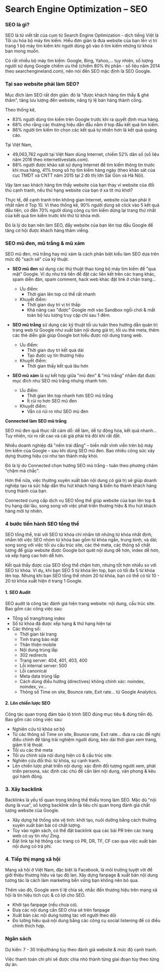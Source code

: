 # Search Engine Optimization – SEO

### SEO là gì?

SEO là từ viết tắt của cụm từ Search Engine Optimization - dịch tiếng Việt là Tối ưu hóa bộ máy tìm kiếm. Hiểu đơn giản là đưa website của bạn lên vị trí trang 1 bộ máy tìm kiếm khi người dùng gõ vào ô tìm kiếm những từ khóa bạn mong muốn.

Có rất nhiều bộ máy tìm kiếm: Google, Bing, Yahoo,... tuy nhiên, số lượng người sử dụng Google chiếm ưu thế (chiếm 80% thị phần - số liệu năm 2014 theo searchengineland.com), nên nói đến SEO mặc định là SEO Google.

### Tại sao website phải làm SEO?

Mục đích làm SEO rất đơn giản: đó là "được khách hàng tìm thấy & ghé thăm", tăng lưu lượng đến website, nâng tỷ lệ bán hàng thành công.

Theo thống kê, 
- 83% người dùng tìm kiếm trên Google trước khi ra quyết định mua hàng.
- 68% cho rằng các thương hiệu dẫn đầu nằm ở top đầu kết quả tìm kiếm.
- 86% người tìm kiếm tin chọn các kết quả tự nhiên hơn là kết quả quảng cáo.

Tại Việt Nam,
- 49,063,762 người tại Việt Nam dùng Internet, chiếm 52% dân số (số liệu năm 2016 theo internetlivestats.com).
- 88% người được khảo sát sử dụng Internet để tìm kiếm thông tin trước khi mua hàng, 41% trong số họ tìm kiếm hàng ngày (theo khảo sát của cục TMDT và CNTT năm 2015 tại 2 đô thị lớn Sài Gòn và Hà Nội).

Vậy làm sao khách hàng tìm thấy website của bạn thay vì website của đối thủ cạnh tranh, nếu thứ hạng website của bạn ở xa tít mù khơi?

Thực tế, để cạnh tranh trên không gian Internet, website của bạn phải ít nhất nằm ở Top 10. Vì theo thống kê, 90% người dùng sẽ click vào 5 kết quả đầu tiên, có đến 70% người dùng công cụ tìm kiếm dừng lại trang thứ nhất của kết quả tìm kiếm trước khi thử từ khóa mới.

Đó là lý do bạn nên làm SEO, đẩy website của bạn lên top đầu Google để tăng cơ hội được khách hàng thăm viếng.

### SEO mũ đen, mũ trắng & mũ xám

SEO mũ đen, mũ trắng hay mũ xám là cách phân biệt kiểu làm SEO dựa trên mức độ "sạch sẽ" của kỹ thuật.

- **SEO mũ đen** sử dụng các thủ thuật thao túng bộ máy tìm kiếm để "qua mặt" Google. Ví dụ như trả tiền để đặt các liên kết trên các trang khác, spam diễn đàn, spam comment, hack web khác đặt link ở chân trang... 
	- Ưu điểm: 
		* Thời gian lên top có thể rất nhanh
	- Khuyết điểm:
		* Thời gian duy trì vị trí thấp
		* Khả năng cao "được" Google mời vào Sandbox ngồi chơi & mất toàn bộ lưu lượng truy cập chỉ sau 1 đêm.

- **SEO mũ trẳng** sử dụng các kỹ thuật tối ưu tuân theo hướng dẫn quản trị trang web từ Google như xuất bản nội dung giá trị, tối ưu thẻ meta, thêm các thẻ diễn giải giúp Google bot hiểu được nội dung trang web.
	- Ưu điểm:
		* Thời gian duy trì kết quả dài
		* Tạo được uy tín thương hiệu
	- Khuyết điểm:
		* Thời gian thấy kết quả lâu hơn

- **SEO mũ xám** là sự kết hợp giữa "mũ đen" & "mũ trắng" nhằm đạt được mục đích như SEO mũ trắng nhưng nhanh hơn.
	- Ưu điểm:
		* Thời gian lên top nhanh hơn SEO mũ trắng
		* Ít rủi ro hơn SEO mũ đen
	- Khuyết điểm:
		* Vẫn có rủi ro như SEO mũ đen

**Connected làm SEO mũ trắng**

SEO mũ đen quả thực rất cám dỗ: dễ làm, dễ tự động hóa, kết quả nhanh... Tuy nhiên, rủi ro rất cao và cái giá phải trả đôi khi rất đắt.

Nhiều doanh nghiệp đã "nếm trái đắng" – biến mất vĩnh viễn trên bộ máy tìm kiếm của Google – sau khi dùng SEO mũ đen. Bao nhiêu công sức xây dựng thương hiệu coi như tan thành mây khói.

Đó là lý do Connected chọn hướng SEO mũ trắng - tuân theo phương châm "chậm mà chắc".

Hơn thế nữa, việc thường xuyên xuất bản nội dung có giá trị sẽ giúp doanh nghiệp tạo ra sức hấp dẫn thu hút khách hàng & biến họ thành khách hàng trung thành của bạn.

Connected cung cấp dịch vụ SEO tổng thể giúp website của bạn lên top & trụ hạng dài lâu, song song với việc phát triển thương hiệu & thu hút khách hàng mới tự nhiên.

### 4 bước tiến hành SEO tổng thể

SEO tổng thể, trái với SEO từ khóa chỉ nhắm tới những từ khóa nhất định, nhắm tới việc SEO nhóm từ khóa bao gồm từ khóa ngắn, trung bình, và dài; song song với việc tối ưu cấu trúc site, các thẻ meta, các thông số chất lượng để giúp website được Google bot quét nội dung dễ hơn, index dễ hơn, và xếp hạng cao hơn dễ hơn.

Kết quả thấy được của SEO tổng thể chậm hơn, nhưng tốt hơn nhiều so với SEO từ khóa. Ví dụ, khi bạn SEO 5 từ khóa lên top, bạn có tối đa 5 từ khóa lên top. Nhưng khi bạn SEO tổng thể nhóm 20 từ khóa, bạn có thể có từ 10 - 20 từ khóa xuất hiện ở trang 1 Google.

#### 1. SEO Audit

SEO audit là công tác đánh giá hiện trang website: nội dung, cấu trúc site. Bao gồm các công việc sau:

- Tổng số trang/trang index
- Số từ khóa đã được xếp hạng & thứ hạng hiện tại
- Các thông số: 
  - Thời gian tải trang
  - Tình trạng bảo mật
  - Thân thiện mobile
  - Nội dung trùng lắp
  - 302 redirects
  - Trang server: 404, 401, 403, 400
  - Lỗi internal server: 500
  - Lỗi canonical
  - Meta data trùng lắp
  - Cách dùng điều hướng (directives) không chính xác: noindex, noindex, vv…
  - Thông số Time on site, Bounce rate, Exit rate... từ Google Analytics.

#### 2. Lên chiến lược SEO

Công tác quan trọng đảm bảo lộ trình SEO đúng mục tiêu & đúng tiến độ. Bao gồm các công việc sau:
- Nghiên cứu từ khóa sơ bộ
- Từ các thông số Time on site, Bounce rate, Exit rate... đưa ra các đề nghị điều chỉnh để tăng trải nghiệm người dùng, kéo dài thời gian xem trang, giảm tỉ lệ thoát.
- Tối ưu các thẻ meta
- Tối ưu chỉnh sửa nội dung hiện có & cấu trúc site.
- Nghiên cứu đối thủ: từ khóa, sự cạnh tranh.
- Lên chiến lược phát triển nội dung: xác định đối tượng người xem, phát triển persona, xác định các chủ đề cần làm nội dung, văn phong & kêu gọi hành động.

### 3. Xây backlink

Backlinks là yếu tố quan trọng không thể thiếu trong làm SEO. Mặc dù "nội dung là vua", số lượng backlink vẫn là tiêu chí quan trọng đánh giá chất lượng website của Google.
- Xây dựng hệ thống site vệ tinh: khởi tạo, nuôi dưỡng bằng cách thường xuyên xuất bản bài có chất lượng.
- Tùy vào ngân sách, có thể đặt backlink qua các bài PR trên các trang web có uy tín như Zing.
- Đặt link tại hệ thống các trang có PR, DR, TF, CF cao qua việc xuất bản nội dung có trả phí.

### 4. Tiếp thị mạng xã hội

Mạng xã hội ở Việt Nam, đặc biệt là Facebook, là môi trường tuyệt vời để giới thiệu thương hiệu và tạo độ lan. Xây dựng fanpage & xuất bản nội dung tương tác là cách làm marketing bền vững bạn không nên bỏ qua.

Thêm vào đó, Google xem tỉ lệ chia sẻ, nhắc đến thương hiệu trên mạng xã hội là tín hiệu tích cực & có lợi cho SEO.

- Khởi tạo fanpage (nếu chưa có).
- Đưa các nội dung cần SEO chia sẻ trên fanpage
- Xuất bản các nội dung tương tác với người theo dõi
- Đo lường hiệu quả nội dung bằng các công cụ social listening để có điều chỉnh thích hợp.

### Ngân sách

Dự kiến: 7 - 30 triệu/tháng tùy theo đánh giá website & mức độ cạnh tranh.

Việc thanh toán chi phí sẽ được chia nhỏ thành từng giai đoạn tùy theo từng dự án.